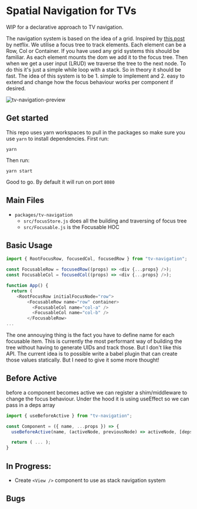 # Spatial Navigation for TVs

WIP for a declarative approach to TV navigation.

The navigation system is based on the idea of a grid. Inspired by [this post](https://netflixtechblog.com/pass-the-remote-user-input-on-tv-devices-923f6920c9a8) by netflix. We utilise a focus tree to track elements. Each element can be a Row, Col or Container. If you have used any grid systems this should be familiar. As each element mounts the dom we add it to the focus tree. Then when we get a user input (LRUD) we traverse the tree to the next node. To do this it's just a simple while loop with a stack. So in theory it should be fast. The idea of this system is to be 1. simple to implement and 2. easy to extend and change how the focus behaviour works per component if desired.

![tv-navigation-preview](https://i.imgur.com/zTyjPt7.gif)

## Get started

This repo uses yarn workspaces to pull in the packages so make sure you use `yarn` to install dependencies. First run:

```
yarn
```

Then run:

```
yarn start
```

Good to go. By default it will run on port `8080`

## Main Files

- `packages/tv-navigation`
  - `src/focusStore.js` does all the building and traversing of focus tree
  - `src/Focusable.js` is the Focusable HOC

## Basic Usage

```js
import { RootFocusRow, focusedCol, focusedRow } from "tv-navigation";

const FocusableRow = focusedRow((props) => <div {...props} />);
const FocusableCol = focusedCol((props) => <div {...props} />);

function App() {
  return (
    <RootFocusRow initialFocusNode="row">
        <FocusableRow name="row" container>
          <FocusableCol name="col-a" />
          <FocusableCol name="col-b" />
        </FocusableRow>
...
```

The one annouying thing is the fact you have to define name for each focusable item. This is currently the most performant way of building the tree without having to generate UIDs and track those. But I don't like this API. The current idea is to possible write a babel plugin that can create those values statically. But I need to give it some more thought!

## Before Active

before a component becomes active we can register a shim/middleware to change the focus behaviour. Under the hood it is using useEffect so we can pass in a deps array

```js
import { useBeforeActive } from "tv-navigation";

const Component = ({ name, ...props }) => {
  useBeforeActive(name, (activeNode, previousNode) => activeNode, [deps]);

  return ( ... );
}
```

## In Progress:

- Create `<View />` component to use as stack navigation system

## Bugs
